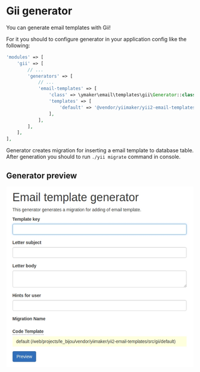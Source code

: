 Gii generator
=============

You can generate email templates with Gii!

For it you should to configure generator in your application config like the following:

```php
'modules' => [
    'gii' => [
        // ...
        'generators' => [
            // ...
            'email-templates' => [
                'class' => \ymaker\email\templates\gii\Generator::class,
                'templates' => [
                    'default' => '@vendor/yiimaker/yii2-email-templates/src/gii/default',
                ],
            ],
        ],
    ],
],
```

Generator creates migration for inserting a email template to database table.
After generation you should to run `./yii migrate` command in console.

## Generator preview

![yii2 email templates](../img/gii.jpg "yii2 email templates")